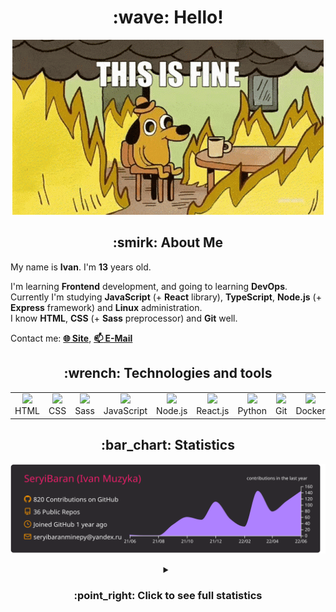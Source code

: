 <h1 align="center">:wave: Hello!</h1>

<p align="center"><img src="images/this-is-fine.gif" /></p>

<h2 align="center">:smirk: About Me</h2>

My name is **Ivan**. I'm **13** years old.

I'm learning **Frontend** development, and going to learning **DevOps**.  
Currently I'm studying **JavaScript** (+ **React** library), **TypeScript**, **Node.js** (+ **Express** framework) and **Linux** administration.  
I know **HTML**, **CSS** (+ **Sass** preprocessor) and **Git** well.  

Contact me: [**:globe_with_meridians: Site**](https://seryibaran.github.io), [**:mailbox: E-Mail**](mailto:seryibaranminepy@yandex.ru)

<h2 align="center">:wrench: Technologies and tools</h2>
<table style="border-size:0px" align="center">
  <tr>
    <td style="border: none;" width="90" align="center"><a href="https://developer.mozilla.org/docs/Web/HTML"><img src="https://cdn.iconscout.com/icon/free/png-64/html-1175208.png"></a>HTML</td>
    <td style="border: none;" width="90" align="center"><a href="https://developer.mozilla.org/docs/Web/CSS"><img src="https://cdn.iconscout.com/icon/free/png-64/css-1175237.png"></a>CSS</td>
    <td style="border: none;" width="90" align="center"><a href="https://sass-lang.com/"><img src="https://cdn.iconscout.com/icon/free/png-64/sass-226054.png"></a>Sass</td>
    <td style="border: none;" width="90" align="center"><a href="https://developer.mozilla.org/docs/Web/JavaScript"><img src="https://cdn.iconscout.com/icon/free/png-64/js-3029998.png"></a>JavaScript</td>
    <td style="border: none;" width="90" align="center"><a href="https://nodejs.org"><img src="https://cdn.iconscout.com/icon/free/png-64/node-js-1174925.png"></a>Node.js</td>
    <td style="border: none;" width="90" align="center"><a href="https://reactjs.org/"><img src="https://cdn.iconscout.com/icon/free/png-64/react-282599.png"></a>React.js</td>
    <td style="border: none;" width="90" align="center"><a href="https://www.python.org/"><img src="https://cdn.iconscout.com/icon/free/png-64/python-2-226051.png"></a>Python</td>
    <td style="border: none;" width="90" align="center"><a href="https://git-scm.com/"><img src="https://cdn.iconscout.com/icon/free/png-64/git-225996.png"></a>Git</td>
    <td style="border: none;" width="90" align="center"><a href="https://www.docker.com/"><img src="https://cdn.iconscout.com/icon/free/png-64/docker-2944835.png"></a>Docker</td>
    <td style="border: none;" width="90" align="center"><a href="https://www.kernel.org/"><img src="https://cdn.iconscout.com/icon/free/png-64/linux-1174928.png"></a>Linux</td>
  </tr>
</table>

<h2 align="center">:bar_chart: Statistics</h2>

<p align="center"><img src="https://raw.githubusercontent.com/SeryiBaran/seryibaran/master/profile-summary-card-output/monokai/0-profile-details.svg" /></p>

<details>
  <summary align="center"><h3>:point_right: <b>Click to see full statistics</b></h3></summary>

<!--START_SECTION:waka-->
![Code Time](http://img.shields.io/badge/Code%20Time-24%20hrs%2057%20mins-blue)

![Profile Views](http://img.shields.io/badge/Profile%20Views-10-blue)

**🐱 My GitHub Data** 

> 🏆 562 Contributions in the Year 2022
 > 
> 📦 248.5 kB Used in GitHub's Storage 
 > 
> 🚫 Not Opted to Hire
 > 
> 📜 43 Public Repositories 
 > 
> 🔑 1 Private Repository 
 > 
**I'm an Early 🐤** 

```text
🌞 Morning    137 commits    █████░░░░░░░░░░░░░░░░░░░░   20.73% 
🌆 Daytime    364 commits    █████████████░░░░░░░░░░░░   55.07% 
🌃 Evening    160 commits    ██████░░░░░░░░░░░░░░░░░░░   24.21% 
🌙 Night      0 commits      ░░░░░░░░░░░░░░░░░░░░░░░░░   0.0%

```
📅 **I'm Most Productive on Wednesday** 

```text
Monday       92 commits     ███░░░░░░░░░░░░░░░░░░░░░░   13.92% 
Tuesday      89 commits     ███░░░░░░░░░░░░░░░░░░░░░░   13.46% 
Wednesday    130 commits    █████░░░░░░░░░░░░░░░░░░░░   19.67% 
Thursday     70 commits     ██░░░░░░░░░░░░░░░░░░░░░░░   10.59% 
Friday       106 commits    ████░░░░░░░░░░░░░░░░░░░░░   16.04% 
Saturday     98 commits     ███░░░░░░░░░░░░░░░░░░░░░░   14.83% 
Sunday       76 commits     ███░░░░░░░░░░░░░░░░░░░░░░   11.5%

```


📊 **This Week I Spent My Time On** 

```text
⌚︎ Time Zone: Europe/Moscow

💬 Programming Languages: 
JavaScript               11 mins             ██████████░░░░░░░░░░░░░░░   41.06% 
Markdown                 7 mins              ██████░░░░░░░░░░░░░░░░░░░   27.47% 
JSON                     5 mins              █████░░░░░░░░░░░░░░░░░░░░   21.36% 
HTML                     2 mins              ██░░░░░░░░░░░░░░░░░░░░░░░   9.74% 
Sublime Text Config      0 secs              ░░░░░░░░░░░░░░░░░░░░░░░░░   0.36%

🔥 Editors: 
Sublime Text             27 mins             █████████████████████████   100.0%

🐱‍💻 Projects: 
vanilla                  19 mins             ██████████████████░░░░░░░   72.17% 
Unknown Project          7 mins              ███████░░░░░░░░░░░░░░░░░░   27.83%

💻 Operating System: 
Linux                    27 mins             █████████████████████████   100.0%

```

**I Mostly Code in JavaScript** 

```text
JavaScript               10 repos            ███████░░░░░░░░░░░░░░░░░░   27.78% 
HTML                     9 repos             ██████░░░░░░░░░░░░░░░░░░░   25.0% 
SCSS                     5 repos             ███░░░░░░░░░░░░░░░░░░░░░░   13.89% 
Python                   4 repos             ██░░░░░░░░░░░░░░░░░░░░░░░   11.11% 
CSS                      3 repos             ██░░░░░░░░░░░░░░░░░░░░░░░   8.33%

```


**Timeline**

![Chart not found](https://raw.githubusercontent.com/SeryiBaran/SeryiBaran/master/charts/bar_graph.png) 


 Last Updated on 29/06/2022 16:55:50 UTC
<!--END_SECTION:waka-->

</details>
